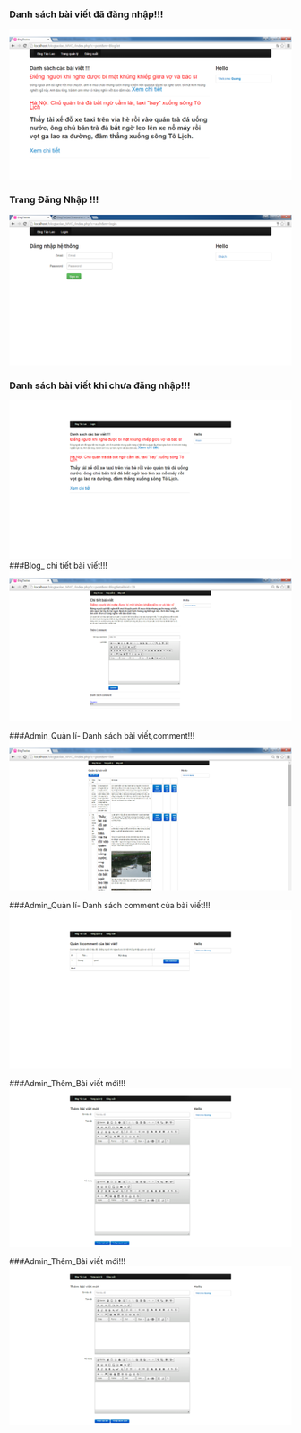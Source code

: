 ### Danh sách bài viết đã đăng nhập!!!
![](https://github.com/nguyenquang2302/BlogTaoLao/blob/master/Screenshot/Blog.png)
### Trang Đăng Nhập !!!
![](https://github.com/nguyenquang2302/BlogTaoLao/blob/master/Screenshot/login.png)
### Danh sách bài viết khi chưa đăng nhập!!!
![](https://github.com/nguyenquang2302/BlogTaoLao/blob/master/Screenshot/blog_nologin.png)
###Blog_ chi tiết bài viết!!!
![](https://github.com/nguyenquang2302/BlogTaoLao/blob/master/Screenshot/Blog_detail.png)

###Admin_Quản lí- Danh sách  bài viết,comment!!!
![](https://github.com/nguyenquang2302/BlogTaoLao/blob/master/Screenshot/admin_listblog.png)

###Admin_Quản lí- Danh sách  comment của bài viết!!!
![](https://github.com/nguyenquang2302/BlogTaoLao/blob/master/Screenshot/admin_listcomment.png)

###Admin_Thêm_Bài viết mới!!!
![](https://github.com/nguyenquang2302/BlogTaoLao/blob/master/Screenshot/admin_newblog.png)

###Admin_Thêm_Bài viết mới!!!
![](https://github.com/nguyenquang2302/BlogTaoLao/blob/master/Screenshot/admin_newblog.png)
